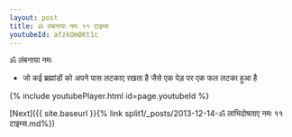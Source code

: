 ```yaml
---
layout: post
title: ॐ लंबनाया नमः ११ टाइम्स
youtubeId: afzkOmBKt1c
---
```

 
 
 ॐ लंबनाया नमः  
 
 -  जो कई ब्रह्मांडों को अपने पास लटकाए रखता है जैसे एक पेड़ पर एक फल लटका हुआ है 
 
  
 
  
 
 
 
 
 
 


{% include youtubePlayer.html id=page.youtubeId %}
 
[Next]({{ site.baseurl }}{% link  split1/_posts/2013-12-14-ॐ लाभिदोषताए नमः ११ टाइम्स.md%})
 
